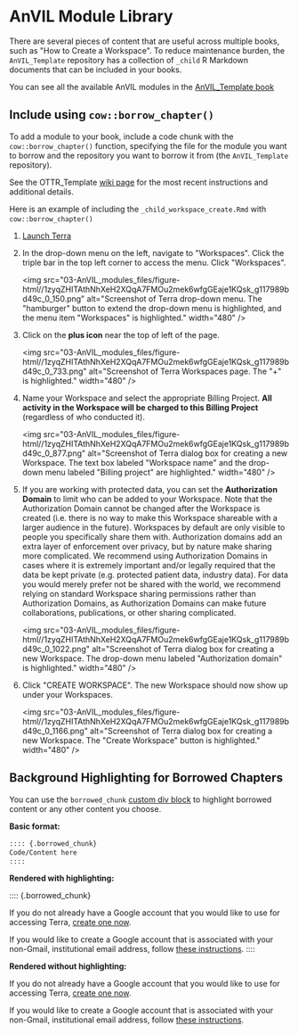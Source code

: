 # AnVIL Module Library

There are several pieces of content that are useful across multiple books, such as "How to Create a Workspace".  To reduce maintenance burden, the `AnVIL_Template` repository has a collection of `_child` R Markdown documents that can be included in your books.

You can see all the available AnVIL modules in the [AnVIL_Template book](https://jhudatascience.org/AnVIL_Template/)

## Include using `cow::borrow_chapter()`

To add a module to your book, include a code chunk with the `cow::borrow_chapter()` function, specifying the file for the module you want to borrow and the repository you want to borrow it from (the `AnVIL_Template` repository).

See the OTTR_Template [wiki page](https://github.com/jhudsl/OTTR_Template/wiki/Borrowing-chapters-between-courses) for the most recent instructions and additional details.

Here is an example of including the `_child_workspace_create.Rmd` with `cow::borrow_chapter()`


1. [Launch Terra](https://anvil.terra.bio/#workspaces)

1. In the drop-down menu on the left, navigate to "Workspaces". Click the triple bar in the top left corner to access the menu. Click "Workspaces".

    <img src="03-AnVIL_modules_files/figure-html//1zyqZHITAthNhXeH2XQqA7FMOu2mek6wfgGEaje1KQsk_g117989bd49c_0_150.png" alt="Screenshot of Terra drop-down menu.  The "hamburger" button to extend the drop-down menu is highlighted, and the menu item "Workspaces" is highlighted." width="480" />

1. Click on the **plus icon** near the top of left of the page.

    <img src="03-AnVIL_modules_files/figure-html//1zyqZHITAthNhXeH2XQqA7FMOu2mek6wfgGEaje1KQsk_g117989bd49c_0_733.png" alt="Screenshot of Terra Workspaces page.  The "+" is highlighted." width="480" />

1. Name your Workspace and select the appropriate Billing Project.  **All activity in the Workspace will be charged to this Billing Project** (regardless of who conducted it).

    <img src="03-AnVIL_modules_files/figure-html//1zyqZHITAthNhXeH2XQqA7FMOu2mek6wfgGEaje1KQsk_g117989bd49c_0_877.png" alt="Screenshot of Terra dialog box for creating a new Workspace.  The text box labeled "Workspace name" and the drop-down menu labeled "Billing project" are highlighted." width="480" />

1. If you are working with protected data, you can set the **Authorization Domain** to limit who can be added to your Workspace.  Note that the Authorization Domain cannot be changed after the Workspace is created (i.e. there is no way to make this Workspace shareable with a larger audience in the future).  Workspaces by default are only visible to people you specifically share them with.  Authorization domains add an extra layer of enforcement over privacy, but by nature make sharing more complicated.  We recommend using Authorization Domains in cases where it is extremely important and/or legally required that the data be kept private (e.g. protected patient data, industry data).  For data you would merely prefer not be shared with the world, we recommend relying on standard Workspace sharing permissions rather than Authorization Domains, as Authorization Domains can make future collaborations, publications, or other sharing complicated.

    <img src="03-AnVIL_modules_files/figure-html//1zyqZHITAthNhXeH2XQqA7FMOu2mek6wfgGEaje1KQsk_g117989bd49c_0_1022.png" alt="Screenshot of Terra dialog box for creating a new Workspace.  The drop-down menu labeled "Authorization domain" is highlighted." width="480" />

1. Click "CREATE WORKSPACE".  The new Workspace should now show up under your Workspaces.

    <img src="03-AnVIL_modules_files/figure-html//1zyqZHITAthNhXeH2XQqA7FMOu2mek6wfgGEaje1KQsk_g117989bd49c_0_1166.png" alt="Screenshot of Terra dialog box for creating a new Workspace.  The "Create Workspace" button is highlighted." width="480" />

## Background Highlighting for Borrowed Chapters

You can use the `borrowed_chunk` [custom div block](https://bookdown.org/yihui/rmarkdown-cookbook/custom-blocks.html) to highlight borrowed content or any other content you choose.

**Basic format:**

```
:::: {.borrowed_chunk}
Code/Content here
::::
```

**Rendered with highlighting:**

:::: {.borrowed_chunk}

If you do not already have a Google account that you would like to use for accessing Terra, [create one now](https://accounts.google.com/SignUp).

If you would like to create a Google account that is associated with your non-Gmail, institutional email address, follow [these instructions](https://support.terra.bio/hc/en-us/articles/360029186611).
::::

**Rendered without highlighting:**


If you do not already have a Google account that you would like to use for accessing Terra, [create one now](https://accounts.google.com/SignUp).

If you would like to create a Google account that is associated with your non-Gmail, institutional email address, follow [these instructions](https://support.terra.bio/hc/en-us/articles/360029186611).
